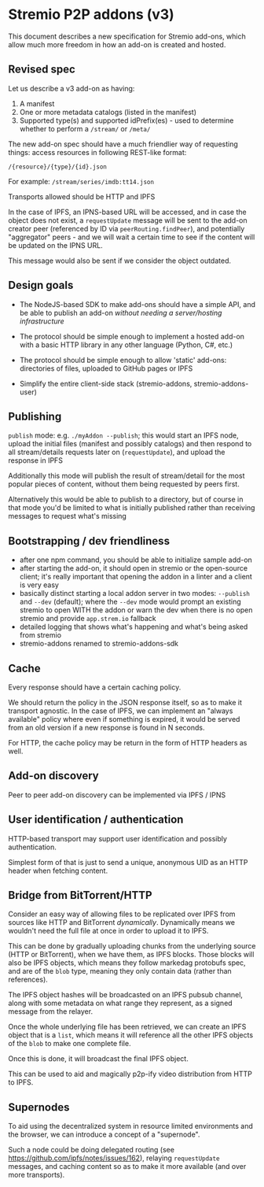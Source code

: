 # Stremio P2P addons (v3)

This document describes a new specification for Stremio add-ons, which allow much more freedom in how an add-on is created and hosted.

## Revised spec

Let us describe a v3 add-on as having:

1. A manifest
2. One or more metadata catalogs (listed in the manifest)
3. Supported type(s) and supported idPrefix(es) - used to determine whether to perform a `/stream/` or `/meta/`

The new add-on spec should have a much friendlier way of requesting things: access resources in following REST-like format:

```
/{resource}/{type}/{id}.json
```

For example: ```/stream/series/imdb:tt14.json```

Transports allowed should be HTTP and IPFS

In the case of IPFS, an IPNS-based URL will be accessed, and in case the object does not exist, a `requestUpdate` message will be sent to the add-on creator peer (referenced by ID via `peerRouting.findPeer`), and potentially "aggregator" peers - and we will wait a certain time to see if the content will be updated on the IPNS URL.

This message would also be sent if we consider the object outdated.




## Design goals

* The NodeJS-based SDK to make add-ons should have a simple API, and be able to publish an add-on *without needing a server/hosting infrastructure*

* The protocol should be simple enough to implement a hosted add-on with a basic HTTP library in any other language (Python, C#, etc.)

* The protocol should be simple enough to allow 'static' add-ons: directories of files, uploaded to GitHub pages or IPFS

* Simplify the entire client-side stack (stremio-addons, stremio-addons-user)



## Publishing

`publish` mode: e.g. `./myAddon --publish`; this would start an IPFS node, upload the initial files (manifest and possibly catalogs) and then respond to all stream/details requests later on (`requestUpdate`), and upload the response in IPFS

Additionally this mode will publish the result of stream/detail for the most popular pieces of content, without them being requested by peers first.

Alternatively this would be able to publish to a directory, but of course in that mode you'd be limited to what is initially published rather than receiving messages to request what's missing

## Bootstrapping / dev friendliness

* after one npm command, you should be able to initialize sample add-on
* after starting the add-on, it should open in stremio or the open-source client; it's really important that opening the addon in a linter and a client is very easy
* basically distinct starting a local addon server in two modes: ``--publish`` and ``--dev`` (default); where the ``--dev`` mode would prompt an existing stremio to open WITH the addon or warn the dev when there is no open stremio and provide `app.strem.io` fallback
* detailed logging that shows what's happening and what's being asked from stremio
* stremio-addons renamed to stremio-addons-sdk

## Cache 

Every response should have a certain caching policy.

We should return the policy in the JSON response itself, so as to make it transport agnostic. 
In the case of IPFS, we can implement an "always available" policy where even if something is expired, it would be served from an old version if a new response is found in N seconds.

For HTTP, the cache policy may be return in the form of HTTP headers as well.

## Add-on discovery

Peer to peer add-on discovery can be implemented via IPFS / IPNS

## User identification / authentication

HTTP-based transport may support user identification and possibly authentication.

Simplest form of that is just to send a unique, anonymous UID as an HTTP header when fetching content.

## Bridge from BitTorrent/HTTP

Consider an easy way of allowing files to be replicated over IPFS from sources like HTTP and BitTorrent *dynamically*. Dynamically means we wouldn't need the full file at once in order to upload it to IPFS.

This can be done by gradually uploading chunks from the underlying source (HTTP or BitTorrent), when we have them, as IPFS blocks. Those blocks will also be IPFS objects, which means they follow markedag protobufs spec, and are of the `blob` type, meaning they only contain data (rather than references).

The IPFS object hashes will be broadcasted on an IPFS pubsub channel, along with some metadata on what range they represent, as a signed message from the relayer.

Once the whole underlying file has been retrieved, we can create an IPFS object that is a `list`, which means it will reference all the other IPFS objects of the `blob` to make one complete file.

Once this is done, it will broadcast the final IPFS object.

This can be used to aid and magically p2p-ify video distribution from HTTP to IPFS.


## Supernodes

To aid using the decentralized system in resource limited environments and the browser, we can introduce a concept of a "supernode". 

Such a node could be doing delegated routing (see https://github.com/ipfs/notes/issues/162), relaying `requestUpdate` messages, and caching content so as to make it more available (and over more transports).